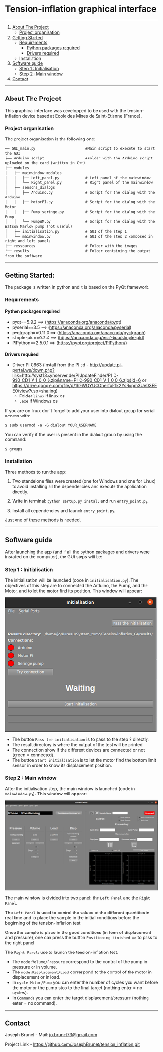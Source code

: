 # Tension-inflation graphical interface

---


1. [About The Project](#about-the-project)
	- [Project organisation](#project-organisation)
1. [Getting Started](#getting-started)
	- [Requirements](#requirements)
		- [Python packages required](#python-packages-required)
		- [Drivers required](#drivers-required)
	- [Installation](###installation)
1. [Software guide](#software-guide)
	- [Step 1 : Initialisation](#step-1--initialisation)
	- [Step 2 : Main window](#step-2--main-window)
1. [Contact](#-contact)



---


## About The Project

This graphical interface was developped to be used with the tension-inflation device based at Ecole des Mines de Saint-Etienne (France).


### Project organisation

The project organisation is the following one:

```
── GUI_main.py                       #Main script to execute to start the GUI
├── Arduino_script                   #Folder with the Arduino script uploaded on the card (written in C++)
├── modules
│   ├── mainwindow_modules
│   │   ├── Left_panel.py            # Left panel of the mainwindow
│   │   └── Right_panel.py           # Right panel of the mainwindow
│   ├── sensors_dialogs
│   │   ├── Arduino.py               # Script for the dialog with the Arduino
│   │   ├── MotorPI.py               # Script for the dialog with the Motor
│   │   ├── Pump_seringe.py          # Script for the dialog with the Pump
│   │   └── PumpWM.py                # Script for the dialog with the Watson Marlow pump (not useful)
│   ├── initialisation.py            # GUI of the step 1
│   └── mainwindow.py                # GUI of the step 2 composed in right and left panels
├── ressources                       # Folder with the images
└── results                          # Folder containing the output from the software
```


---
## Getting Started:

The package is written in python and it is based on the PyQt framework.


### Requirements

#### Python packages required

* pyqt==5.9.2                 ==>  (https://anaconda.org/anaconda/pyqt)
* pyserial==3.5             ==>  (https://anaconda.org/anaconda/pyserial)
* pyqtgraph==0.11.0            ==>  (https://anaconda.org/anaconda/pyqtgraph)
* simple-pid==0.2.4           ==>  (https://anaconda.org/esrf-bcu/simple-pid)
* PIPython==2.5.0.1             ==>  (https://pypi.org/project/PIPython/)


#### Drivers required

* Driver PI C663 (install from the PI cd - http://update.pi-portal.ws/down.php?link=http://syst13.synserver.de/PIUpdateFinder/PI_C-990_CD1_V_1_0_0_6.zip&name=PI_C-990_CD1_V_1_0_0_6.zip&id=6  or https://drive.google.com/file/d/1h9WOYUCOherfxR1k2YsRopm3UeD3EEEO/view?usp=sharing)
	* Folder `linux` if linux os
	* `.exe` if Windows os


If you are on linux don't forget to add your user into dialout group for serial access with:
```
$ sudo usermod -a -G dialout YOUR_USERNAME
```
You can verify if the user is present in the dialout group by using the command:
```
$ groups
```



### Installation

Three methods to run the app:

1. Two standelone files were created (one for Windows and one for Linux) to avoid installing all the dependencies and execute the application directly.

2. Write in terminal: `python sertup.py install` and run `entry_point.py`.

3. Install all dependencies and launch `entry_point.py`.

Just one of these methods is needed.


---

## Software guide


After launching the app (and if all the python packages and drivers were installed on the computer), the GUI steps will be:


### Step 1 : Initialisation


The initialisation will be launched (code in `initialisation.py`). The objectives of this step are to connected the Arduino, the Pump, and the Motor, and to let the motor find its position. This window will appear:

![Ini step](./ressources/Ini_step.png)



* The button `Pass the initialisation` is to pass to the step 2 directly.
* The result directory is where the output of the test will be printed
* The connection show if the different devices are connected or not (green = connected).
* The button `Start initialisation` is to let the motor find the bottom limit sensor in order to know its displacement position.



### Step 2 : Main window


After the initialisation step, the main window is launched (code in `mainwindow.py`). This window will appear:

![Main step](./ressources/Main_step.png)

The main window is divided into two panel: the `Left Panel` and the `Right Panel`.

The `Left Panel` is used to control the values of the different quantities in real time and to place the sample in the initial conditions before the beginning of the tension-inflation test.

Once the sample is place in the good conditions (in term of displacement and pressure), one can press the button `Positioning finished =>` to pass to the right panel

The `Right Panel`: use to launch the tension-inflation test.
* The `mode:Volume/Pressure` correspond to the control of the pump in pressure or in volume.
* The `mode:Displacement/Load` correspond to the control of the motor in displacement or in load.
* In `cycle Motor/Pump` you can enter the number of cycles you want before the motor or the pump stop to the final target (nothing enter = no cycles).
* In `Commands` you can enter the target displacement/pressure (nothing enter = no command). 

---



## Contact

Joseph Brunet - Mail: jo.brunet73@gmail.com

Project Link - https://github.com/JosephBrunet/tension_inflation.git

